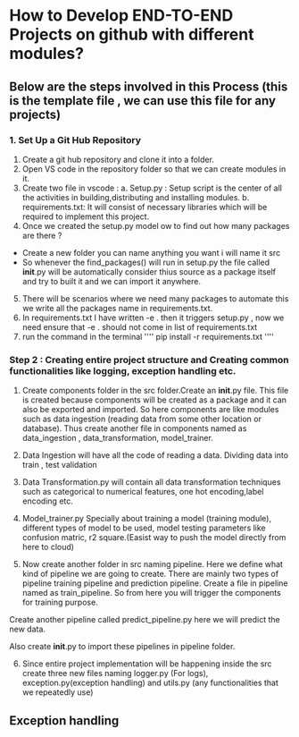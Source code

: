 # How to Develop END-TO-END Projects on github with different modules?

## Below are the steps involved in this Process (this is the template file , we can use this file for any projects)

### 1. Set Up a Git Hub Repository 

1. Create a git hub repository and clone it into a folder.
2. Open VS code in the repository folder so that we can create modules in it.
3. Create two file in vscode :
   a. Setup.py : Setup script is the center of all the activities in building,distributing and installing modules.
   b. requirements.txt: It will consist of necessary libraries which will be required to implement this project.
4. Once we created the setup.py model ow to find out how many packages are there ?

- Create a new folder you can name anything you want i will name it src
-  So whenever the find_packages() will run in setup.py the file called __init__.py will be automatically consider thius source as a package itself and try to built it and we can import it anywhere.

5. There will be scenarios where we need many packages to automate this we write all the packages name in requirements.txt.
6. In requirements.txt I have written -e . then it triggers setup.py , now we need ensure that  -e . should not come in list of requirements.txt 
7. run the command in the terminal '''' pip install -r requirements.txt ''''


### Step 2 : Creating entire project structure and Creating common functionalities like logging, exception handling etc.

1. Create components folder in the src folder.Create an __init__.py file. This file is created because components will be created as a package and it can also be exported and imported. So here components are like modules such as data ingestion (reading data from some other location or database). Thus create another file in components named as data_ingestion , data_transformation, model_trainer.

2. Data Ingestion will have all the code of reading a data.
Dividing data into train , test validation 

3. Data Transformation.py will contain all data transformation techniques such as categorical to numerical features, one hot encoding,label encoding etc.

4. Model_trainer.py  Specially about training a model (training module), different types of model to be used, model testing parameters like confusion matric, r2 square.(Easist way to push the model directly from here to cloud)


5. Now create another folder in src naming pipeline. Here we define what kind of pipeline we are going to create. There are mainly two types of pipeline training pipeline and prediction pipeline. Create a file in pipeline named as train_pipeline. So from here you will trigger the components for training purpose. 

Create another pipeline called predict_pipeline.py here we will predict the new data.

Also create __init__.py to import these pipelines in pipeline folder.

6. Since entire project implementation will be happening inside the src create three new files naming logger.py (For logs), exception.py(exception handling) and utils.py (any functionalities that we repeatedly use)


## Exception handling 



